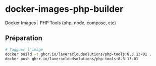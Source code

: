 # docker-images-php-builder

Docker Images | PHP Tools (php, node, compose, etc)

## Préparation

```bash
# Tagguer l'image
docker build -t ghcr.io/laveracloudsolutions/php-tools:8.3.13-01 .
docker push ghcr.io/laveracloudsolutions/php-tools:8.3.13-01
```
